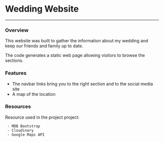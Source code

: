 

# Wedding Website

---

### Overview

This website was built to gather the information about my wedding and keep our friends and family up to date.

The code generates a static web page allowing visitors to browse the sections.


### Features

- The navbar links bring you to the right section and to the social media site
- A map of the location


### Resources

Resource used in the project project:

	 - MDB Bootstrap
	 - Cloudinary
	 - Google Maps API



